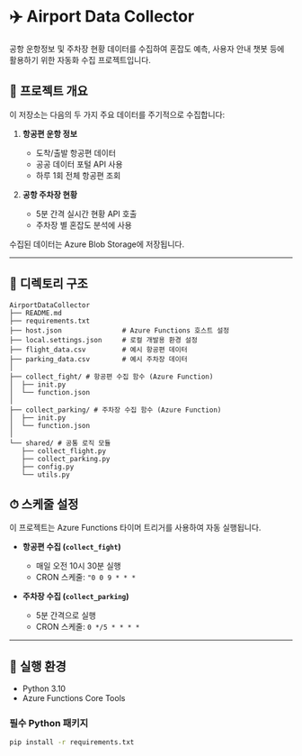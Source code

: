 # ✈️ Airport Data Collector

공항 운항정보 및 주차장 현황 데이터를 수집하여 혼잡도 예측, 사용자 안내 챗봇 등에 활용하기 위한 자동화 수집 프로젝트입니다.

## 📌 프로젝트 개요

이 저장소는 다음의 두 가지 주요 데이터를 주기적으로 수집합니다:

1. **항공편 운항 정보**
   - 도착/출발 항공편 데이터
   - 공공 데이터 포털 API 사용
   - 하루 1회 전체 항공편 조회

2. **공항 주차장 현황**
   - 5분 간격 실시간 현황 API 호출
   - 주차장 별 혼잡도 분석에 사용

수집된 데이터는 Azure Blob Storage에 저장됩니다.

---

## 📁 디렉토리 구조
```
AirportDataCollector
├── README.md
├── requirements.txt
├── host.json               # Azure Functions 호스트 설정
├── local.settings.json     # 로컬 개발용 환경 설정
├── flight_data.csv         # 예시 항공편 데이터
├── parking_data.csv        # 예시 주차장 데이터
│
├── collect_fight/ # 항공편 수집 함수 (Azure Function)
│  ├── init.py
│  └── function.json
│
├── collect_parking/ # 주차장 수집 함수 (Azure Function)
│  ├── init.py
│  └── function.json
│
└── shared/ # 공통 로직 모듈
   ├── collect_flight.py
   ├── collect_parking.py
   ├── config.py
   └── utils.py
```
## ⏱ 스케줄 설정

이 프로젝트는 Azure Functions 타이머 트리거를 사용하여 자동 실행됩니다.

- **항공편 수집 (`collect_fight`)**
  - 매일 오전 10시 30분 실행  
  - CRON 스케줄: `"0 0 9 * * *`

- **주차장 수집 (`collect_parking`)**
  - 5분 간격으로 실행  
  - CRON 스케줄: `0 */5 * * * *`

---

## 🔧 실행 환경

- Python 3.10
- Azure Functions Core Tools

### 필수 Python 패키지

```bash
pip install -r requirements.txt
```